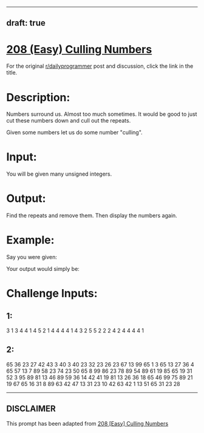---
draft: true
----

# [208 (Easy) Culling Numbers](https://www.reddit.com/r/dailyprogrammer/comments/30ubcl/20150330_challenge_208_easy_culling_numbers/)

For the original [r/dailyprogrammer](https://www.reddit.com/r/dailyprogrammer/) post and discussion, click the link in the title.

# Description:
Numbers surround us. Almost too much sometimes. It would be good to just cut these numbers down and cull out the repeats.

Given some numbers let us do some number "culling".

# Input:
You will be given many unsigned integers. 

# Output:
Find the repeats and remove them. Then display the numbers again.

# Example:
Say you were given:

Your output would simply be:

# Challenge Inputs:
## 1:
3 1 3 4 4 1 4 5 2 1 4 4 4 4 1 4 3 2 5 5 2 2 2 4 2 4 4 4 4 1

## 2:
65 36 23 27 42 43 3 40 3 40 23 32 23 26 23 67 13 99 65 1 3 65 13 27 36 4 65 57 13 7 89 58 23 74 23 50 65 8 99 86 23 78 89 54 89 61 19 85 65 19 31 52 3 95 89 81 13 46 89 59 36 14 42 41 19 81 13 26 36 18 65 46 99 75 89 21 19 67 65 16 31 8 89 63 42 47 13 31 23 10 42 63 42 1 13 51 65 31 23 28


----
## **DISCLAIMER**
This prompt has been adapted from [208 [Easy] Culling Numbers](https://www.reddit.com/r/dailyprogrammer/comments/30ubcl/20150330_challenge_208_easy_culling_numbers/
)
